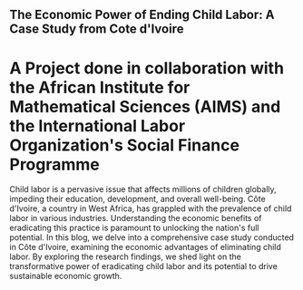 ## The Economic Power of Ending Child Labor: A Case Study from Cote d'Ivoire 

# A Project done in  collaboration with  the African Institute for  Mathematical Sciences (AIMS) and the International Labor Organization's Social Finance Programme


 Child labor is a pervasive issue that affects millions of children globally, impeding their education, development, and overall well-being. Côte d'Ivoire, a country in West Africa, has grappled with the prevalence of child labor in various industries. Understanding the economic benefits of eradicating this practice is paramount to unlocking the nation's full potential. In this blog, we delve into a comprehensive case study conducted in Côte d'Ivoire, examining the economic advantages of eliminating child labor. By exploring the research findings, we shed light on the transformative power of eradicating child labor and its potential to drive sustainable economic growth.
